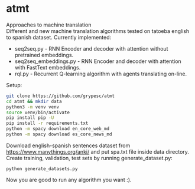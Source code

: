 # atmt
Approaches to machine translation  
Different and new machine translation algorithms tested on tatoeba english to spanish dataset. Currently implemented:
* seq2seq.py - RNN Encoder and decoder with attention without pretrained embeddings.
* seq2seq_embeddings.py - RNN Encoder and decoder with attention with FastText embeddings.
* rql.py - Recurrent Q-learning algorithm with agents translating on-line.

Setup:
```bash
git clone https://github.com/grypesc/atmt
cd atmt && mkdir data
python3 -m venv venv
source venv/bin/activate
pip install pip -U
pip install -r requirements.txt
python -m spacy download en_core_web_md
python -m spacy download es_core_news_md
```
Download english-spanish sentences dataset from https://www.manythings.org/anki/ and put spa.txt file inside data directory. 
Create training, validation, test sets by running generate_dataset.py:

```python3
python generate_datasets.py
```

Now you are good to run any algorithm you want :).
